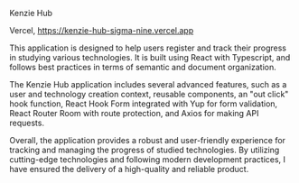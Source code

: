 Kenzie Hub

Vercel, https://kenzie-hub-sigma-nine.vercel.app

This application is designed to help users register and track their progress in studying various technologies. It is built using React with Typescript, and follows best practices in terms of semantic and document organization.

The Kenzie Hub application includes several advanced features, such as a user and technology creation context, reusable components, an "out click" hook function, React Hook Form integrated with Yup for form validation, React Router Room with route protection, and Axios for making API requests.

Overall, the application provides a robust and user-friendly experience for tracking and managing the progress of studied technologies. By utilizing cutting-edge technologies and following modern development practices, I have ensured the delivery of a high-quality and reliable product.
